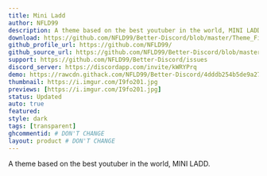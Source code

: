 ```yaml
---
title: Mini Ladd
author: NFLD99
description: A theme based on the best youtuber in the world, MINI LADD.
download: https://github.com/NFLD99/Better-Discord/blob/master/Theme_File/Mini_Ladd.theme.css
github_profile_url: https://github.com/NFLD99/
github_source_url: https://github.com/NFLD99/Better-Discord/blob/master/Theme_File/Mini_Ladd.theme.css
support: https://github.com/NFLD99/Better-Discord/issues
discord_server: https://discordapp.com/invite/kWRYPrq
demo: https://rawcdn.githack.com/NFLD99/Better-Discord/4dddb254b5de9a2775e041832615cc06b30e62cb/Theme_File/Mini_Ladd.theme.css
thumbnail: https://i.imgur.com/I9fo201.jpg
previews: [https://i.imgur.com/I9fo201.jpg]
status: Updated
auto: true
featured: 
style: dark
tags: [transparent]
ghcommentid: # DON'T CHANGE
layout: product # DON'T CHANGE
---
```

A theme based on the best youtuber in the world, MINI LADD.